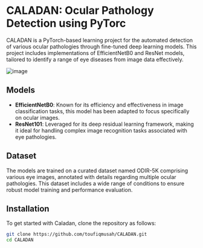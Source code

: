 # CALADAN: Ocular Pathology Detection using PyTorc

CALADAN is a PyTorch-based learning project for the automated detection of various ocular pathologies through fine-tuned deep learning models. This project includes implementations of EfficientNetB0 and ResNet models, tailored to identify a range of eye diseases from image data effectively.


![image](https://github.com/toufiqmusah/CALADAN/assets/92761339/949c8971-ce91-4e23-bf4f-ff41b6e8c542)


## Models
- **EfficientNetB0**: Known for its efficiency and effectiveness in image classification tasks, this model has been adapted to focus specifically on ocular images.
- **ResNet101**: Leveraged for its deep residual learning framework, making it ideal for handling complex image recognition tasks associated with eye pathologies.

## Dataset
The models are trained on a curated dataset named ODIR-5K comprising various eye images, annotated with details regarding multiple ocular pathologies. This dataset includes a wide range of conditions to ensure robust model training and performance evaluation.

## Installation
To get started with Caladan, clone the repository as follows:

```bash
git clone https://github.com/toufiqmusah/CALADAN.git
cd CALADAN
